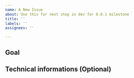 ```yaml
---
name: A New Issue
about: Use this for next step in dev for 0.0.1 milestone
title: ''
labels: ''
assignees: ''

---
```

## Goal

## Technical informations (Optional)